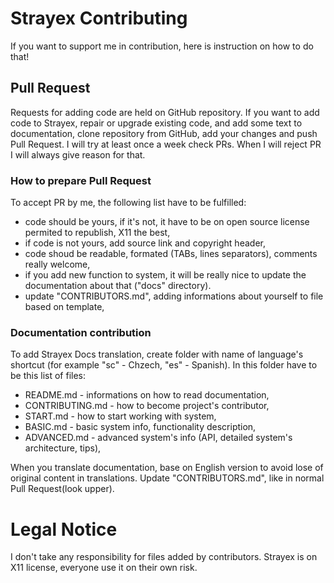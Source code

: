# Strayex Contributing

If you want to support me in contribution, here is instruction on how to do that!

## Pull Request

Requests for adding code are held on GitHub repository.
If you want to add code to Strayex, repair or upgrade existing code, and add some text to documentation,
clone repository from GitHub, add your changes and push Pull Request.
I will try at least once a week check PRs.
When I will reject PR I will always give reason for that.

### How to prepare Pull Request

To accept PR by me, the following list have to be fulfilled:

- code should be yours, if it's not, it have to be on open source license permited to republish, X11 the best,
- if code is not yours, add source link and copyright header,
- code shoud be readable, formated (TABs, lines separators), comments really welcome,
- if you add new function to system, it will be really nice to update the documentation about that ("docs" directory).
- update "CONTRIBUTORS.md", adding informations about yourself to file based on template,

### Documentation contribution

To add Strayex Docs translation, create folder with name of language's shortcut (for example "sc" - Chzech, "es" - Spanish).
In this folder have to be this list of files:

- README.md - informations on how to read documentation,
- CONTRIBUTING.md - how to become project's contributor,
- START.md - how to start working with system,
- BASIC.md - basic system info, functionality description,
- ADVANCED.md - advanced system's info (API, detailed system's architecture, tips),

When you translate documentation, base on English version to avoid lose of original content in translations.
Update "CONTRIBUTORS.md", like in normal Pull Request(look upper).

# Legal Notice

I don't take any responsibility for files added by contributors.
Strayex is on X11 license, everyone use it on their own risk.
